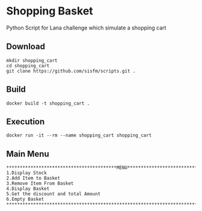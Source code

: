 # Shopping Basket

Python Script for Lana challenge which simulate a shopping cart
## Download
```
mkdir shopping_cart
cd shopping_cart
git clone https://github.com/sisfm/scripts.git .
```
## Build

```
docker build -t shopping_cart .
```

## Execution

```
docker run -it --rm --name shopping_cart shopping_cart
```

## Main Menu

```
*****************************************MENU*******************************************
1.Display Stock
2.Add Item to Basket
3.Remove Item From Basket
4.Display Basket
5.Get the discount and total Amount
6.Empty Basket
****************************************************************************************
```

